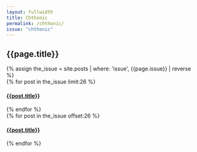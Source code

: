 ```yaml
---
layout: fullwidth
title: Chthonic
permalink: /chthonic/
issue: "chthonic"
---
```

<div class="page">
<h2 class="center">{{page.title}}</h2>
{% assign the_issue = site.posts | where: 'issue', {{page.issue}} | reverse %} 
<div class="col-half">
{% for post in the_issue limit:26 %} 
<h4><a href=' {{post.url}} '>{{post.title}}</a></h4>
{% endfor %}
</div>
<div class="col-half">
{% for post in the_issue offset:26 %} 
<h4><a href=' {{post.url}} '>{{post.title}}</a></h4>
{% endfor %}
</div>
<div class="clearfix"></div>
</div>